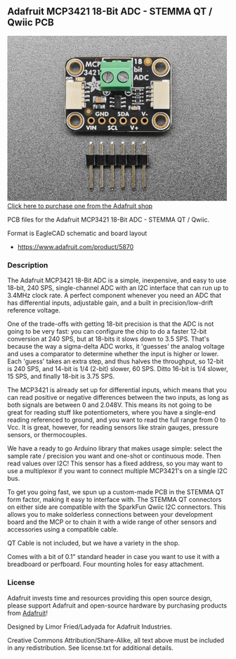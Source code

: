 ## Adafruit MCP3421 18-Bit ADC - STEMMA QT / Qwiic PCB

<a href="http://www.adafruit.com/products/5870"><img src="assets/5870.jpg?raw=true" width="500px"><br/>
Click here to purchase one from the Adafruit shop</a>

PCB files for the Adafruit MCP3421 18-Bit ADC - STEMMA QT / Qwiic. 

Format is EagleCAD schematic and board layout
* https://www.adafruit.com/product/5870

### Description

The Adafruit MCP3421 18-Bit ADC is a simple, inexpensive, and easy to use 18-bit, 240 SPS, single-channel ADC with an I2C interface that can run up to 3.4MHz clock rate. A perfect component whenever you need an ADC that has differential inputs, adjustable gain, and a built in precision/low-drift reference voltage.

One of the trade-offs with getting 18-bit precision is that the ADC is not going to be very fast: you can configure the chip to do a faster 12-bit conversion at 240 SPS, but at 18-bits it slows down to 3.5 SPS.
That's because the way a sigma-delta ADC works, it 'guesses' the analog voltage and uses a comparator to determine whether the input is higher or lower. Each 'guess' takes an extra step, and thus
halves the throughput, so 12-bit is 240 SPS, and 14-bit is 1/4 (2-bit) slower, 60 SPS. Ditto 16-bit is 1/4 slower, 15 SPS, and finally 18-bit is 3.75 SPS.

The MCP3421 is already set up for differential inputs, which means that you can read positive or negative differences between the two inputs, as long as both signals are between 0 and 2.048V. This means its not going to be great for reading stuff like potentiometers, where you have a single-end reading referenced to ground, and you want to read the full range from 0 to Vcc. It is great, however, for reading sensors like strain gauges, pressure sensors, or thermocouples.

We have a ready to go Arduino library that makes usage simple: select the sample rate / precision you want and one-shot or continuous mode. Then read values over I2C! This sensor has a fixed address, so you may want to use a multiplexor if you want to connect multiple MCP3421's on a single I2C bus.

To get you going fast, we spun up a custom-made PCB in the STEMMA QT form factor, making it easy to interface with. The STEMMA QT connectors on either side are compatible with the SparkFun Qwiic I2C connectors. This allows you to make solderless connections between your development board and the MCP or to chain it with a wide range of other sensors and accessories using a compatible cable.

QT Cable is not included, but we have a variety in the shop.

Comes with a bit of 0.1" standard header in case you want to use it with a breadboard or perfboard. Four mounting holes for easy attachment.

### License

Adafruit invests time and resources providing this open source design, please support Adafruit and open-source hardware by purchasing products from [Adafruit](https://www.adafruit.com)!

Designed by Limor Fried/Ladyada for Adafruit Industries.

Creative Commons Attribution/Share-Alike, all text above must be included in any redistribution. 
See license.txt for additional details.
